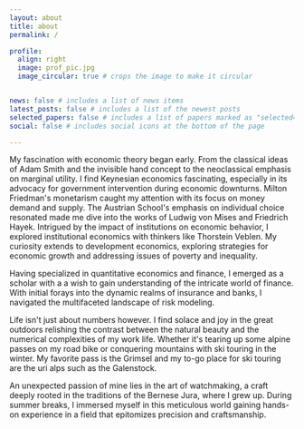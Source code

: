 ```yaml
---
layout: about
title: about
permalink: /

profile:
  align: right
  image: prof_pic.jpg
  image_circular: true # crops the image to make it circular


news: false # includes a list of news items
latest_posts: false # includes a list of the newest posts
selected_papers: false # includes a list of papers marked as "selected={true}"
social: false # includes social icons at the bottom of the page

---
```


My fascination with economic theory began early. From the classical ideas of Adam Smith and the invisible hand concept to the neoclassical emphasis on marginal utility. I find Keynesian economics fascinating, especially in its advocacy for government intervention during economic downturns. Milton Friedman's monetarism caught my attention with its focus on money demand and supply. The Austrian School's emphasis on individual choice resonated made me dive into the works of Ludwig von Mises and Friedrich Hayek. Intrigued by the impact of institutions on economic behavior, I explored institutional economics with thinkers like Thorstein Veblen. My curiosity extends to development economics, exploring strategies for economic growth and addressing issues of poverty and inequality.

Having specialized in quantitative economics and finance, I emerged as a scholar with a a wish to gain understanding of the intricate world of finance. With initial forays into the dynamic realms of insurance and banks, I navigated the multifaceted landscape of risk modeling.

Life isn't just about numbers however. I find solace and joy in the great outdoors relishing the contrast between the natural beauty and the numerical complexities of my work life. Whether it's tearing up some alpine passes on my road bike or conquering mountains with ski touring in the winter. My favorite pass is the Grimsel and my to-go place for ski touring are the uri alps such as the Galenstock.

An unexpected passion of mine lies in the art of watchmaking, a craft deeply rooted in the traditions of the Bernese Jura, where I grew up. During summer breaks, I immersed myself in this meticulous world gaining hands-on experience in a field that epitomizes precision and craftsmanship.
